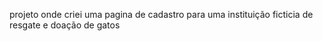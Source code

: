 projeto onde criei uma pagina de cadastro para uma instituição ficticia de resgate e doação de gatos
